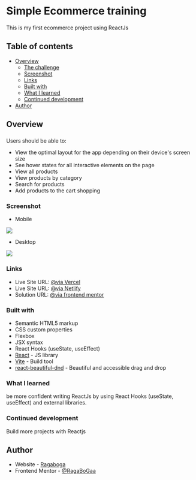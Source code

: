 # Simple Ecommerce training

This is my first ecommerce project using ReactJs

## Table of contents

- [Overview](#overview)
  - [The challenge](#the-challenge)
  - [Screenshot](#screenshot)
  - [Links](#links)
  - [Built with](#built-with)
  - [What I learned](#what-i-learned)
  - [Continued development](#continued-development)
- [Author](#author)

## Overview

###

Users should be able to:

- View the optimal layout for the app depending on their device's screen size
- See hover states for all interactive elements on the page
- View all products
- View products by category
- Search for products
- Add products to the cart shopping

### Screenshot

- Mobile

![](./mobile-light.png)

- Desktop

![](./desktop-light.png)

### Links

- Live Site URL: [@via Vercel](https://my1st-react-app.vercel.app/)
- Live Site URL: [@via Netlify](https://my1st-react-app.netlify.app/)
- Solution URL: [@via frontend mentor](<[https://your-solution-url.com](https://www.frontendmentor.io/solutions/advanced-todo-app-using-viteandreact-with-dark-mode-and-drag-and-drop-a6gXXHgy_Q)>)

### Built with

- Semantic HTML5 markup
- CSS custom properties
- Flexbox
- JSX syntax
- React Hooks (useState, useEffect)
- [React](https://reactjs.org/) - JS library
- [Vite](https://vitejs.dev/) - Build tool
- [react-beautiful-dnd](https://github.com/atlassian/react-beautiful-dnd) - Beautiful and accessible drag and drop

### What I learned

be more confident writing ReactJs by using React Hooks (useState, useEffect) and external libraries.

### Continued development

Build more projects with Reactjs

## Author

- Website - [Ragaboga](https://github.com/RagaBoGaa)
- Frontend Mentor - [@RagaBoGaa](https://www.frontendmentor.io/profile/RagaBoGaa)
